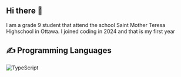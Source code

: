 ## Hi there 👋
I am a grade 9 student that attend the school Saint Mother Teresa Highschool in Ottawa. I joined coding in 2024 and that is my first year

<h2>✍ Programming Languages</h2>

<img alt="TypeScript" src="https://img.shields.io/badge/TypeScript-%23007ACC.svg?logo=TypeScript&logoColor=white"></a>
